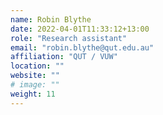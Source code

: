 ```yaml
---
name: Robin Blythe
date: 2022-04-01T11:33:12+13:00
role: "Research assistant"
email: "robin.blythe@qut.edu.au"
affiliation: "QUT / VUW"
location: ""
website: ""
# image: ""
weight: 11
---
```

